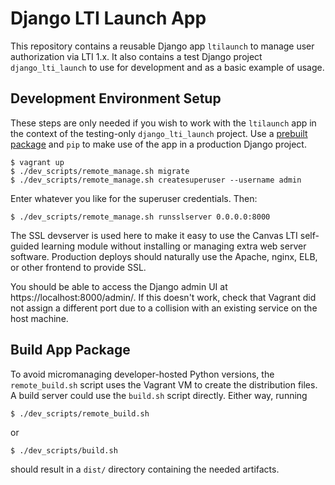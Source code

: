 # Django LTI Launch App

This repository contains a reusable Django app `ltilaunch` to manage user authorization via LTI 1.x.
It also contains a test Django project `django_lti_launch` to use for development and as a basic example of usage.

## Development Environment Setup

These steps are only needed if you wish to work with the `ltilaunch` app in the context of the testing-only `django_lti_launch` project.  Use a [prebuilt package](#build-package) and `pip` to make use of the app in a production Django project.

```
$ vagrant up
$ ./dev_scripts/remote_manage.sh migrate
$ ./dev_scripts/remote_manage.sh createsuperuser --username admin
```

Enter whatever you like for the superuser credentials.  Then:

```
$ ./dev_scripts/remote_manage.sh runsslserver 0.0.0.0:8000
```

The SSL devserver is used here to make it easy to use the Canvas LTI self-guided learning module without installing or managing extra web server software.  Production deploys should naturally use the Apache, nginx, ELB, or other frontend to provide SSL.

You should be able to access the Django admin UI at https://localhost:8000/admin/.  If this doesn't work, check that Vagrant did not assign a different port due to a collision with an existing service on the host machine.

## Build App Package
<a name="build-package"></a>

To avoid micromanaging developer-hosted Python versions, the `remote_build.sh` script uses the Vagrant VM to create the distribution files.  A build server could use the `build.sh` script directly.  Either way, running

```
$ ./dev_scripts/remote_build.sh
```

or

```
$ ./dev_scripts/build.sh
```

should result in a `dist/` directory containing the needed artifacts.
